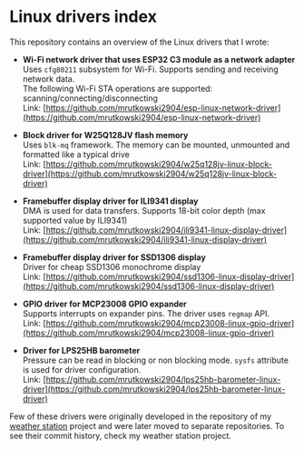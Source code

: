 # Linux drivers index
This repository contains an overview of the Linux drivers that I wrote:

* **Wi-Fi network driver that uses ESP32 C3 module as a network adapter** <br>
  Uses `cfg80211` subsystem for Wi-Fi. Supports sending and receiving network data. <br>
  The following Wi-Fi STA operations are supported: scanning/connecting/disconnecting <br>
  Link: [https://github.com/mrutkowski2904/esp-linux-network-driver](https://github.com/mrutkowski2904/esp-linux-network-driver)

* **Block driver for W25Q128JV flash memory** <br>
  Uses `blk-mq` framework. The memory can be mounted, unmounted and formatted like a typical drive <br>
  Link: [https://github.com/mrutkowski2904/w25q128jv-linux-block-driver](https://github.com/mrutkowski2904/w25q128jv-linux-block-driver)

* **Framebuffer display driver for ILI9341 display** <br>
  DMA is used for data transfers. Supports 18-bit color depth (max supported value by ILI9341) <br>
  Link: [https://github.com/mrutkowski2904/ili9341-linux-display-driver](https://github.com/mrutkowski2904/ili9341-linux-display-driver)

* **Framebuffer display driver for SSD1306 display** <br>
  Driver for cheap SSD1306 monochrome display <br>
  Link: [https://github.com/mrutkowski2904/ssd1306-linux-display-driver](https://github.com/mrutkowski2904/ssd1306-linux-display-driver)

* **GPIO driver for MCP23008 GPIO expander** <br>
  Supports interrupts on expander pins. The driver uses `regmap` API. <br>
  Link: [https://github.com/mrutkowski2904/mcp23008-linux-gpio-driver](https://github.com/mrutkowski2904/mcp23008-linux-gpio-driver)

* **Driver for LPS25HB barometer** <br>
  Pressure can be read in blocking or non blocking mode. `sysfs` attribute is used for driver configuration. <br>
  Link: [https://github.com/mrutkowski2904/lps25hb-barometer-linux-driver](https://github.com/mrutkowski2904/lps25hb-barometer-linux-driver)

Few of these drivers were originally developed in the repository of my [weather station](https://github.com/mrutkowski2904/weather-station-buildroot) project and were later moved to separate repositories. To see their commit history, check my weather station project.
